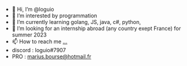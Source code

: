 - 👋 Hi, I’m @loguio
- 👀 I’m interested by programmation
- 🌱 I’m currently learning golang, JS, java, c#, python,
- 💞️ I’m looking for an internship abroad (any country exept France) for summer 2023
- 📫 How to reach me [...](https://www.linkedin.com/in/marius-bourse-52618a220/)
- discord : loguio#7907
- PRO : marius.bourse@hotmail.fr

<!---
loguio/loguio is a ✨ special ✨ repository because its `README.md` (this file) appears on your GitHub profile.
You can click the Preview link to take a look at your changes.
--->
